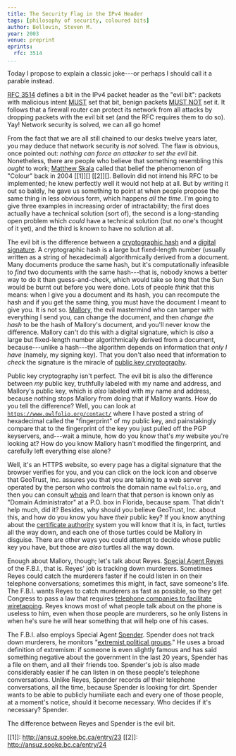 ```yaml
---
title: The Security Flag in the IPv4 Header
tags: [philosophy of security, coloured bits]
author: Bellovin, Steven M.
year: 2003
venue: preprint
eprints:
  rfc: 3514
...
```


Today I propose to explain a classic joke---or perhaps I should call
it a parable instead.

[RFC 3514][] defines a bit in the IPv4 packet header as the "evil
bit": packets with malicious intent [MUST][] set that bit, benign
packets [MUST NOT][] set it.  It follows that a firewall router can
protect its network from all attacks by dropping packets with the evil
bit set (and the RFC requires them to do so).  Yay!  Network security
is solved, we can all go home!

From the fact that we are all still chained to our desks twelve years
later, you may deduce that network security is *not* solved.  The flaw
is obvious, once pointed out: *nothing can force an attacker to set
the evil bit*.  Nonetheless, there are people who believe that
something resembling this *ought* to work; [Matthew Skala][] called
that belief the phenomenon of "Colour" back in 2004 [[1]][] [[2]][].
Bellovin did not intend his RFC to be implemented; he knew perfectly
well it would not help at all.  But by writing it out so baldly, he
gave us something to point at when people propose the same thing in
less obvious form, which happens *all the time*.  I'm going to give
three examples in increasing order of intractability; the first does
actually have a technical solution (sort of), the second is a
long-standing open problem which *could* have a technical solution
(but no one's thought of it yet), and the third is known to have no
solution at all.

The evil bit is the difference between a [cryptographic hash][] and a
[digital signature][].  A cryptographic hash is a large but
fixed-length number (usually written as a string of hexadecimal)
algorithmically derived from a document.  Many documents produce the
same hash, but it's computationally infeasible to *find* two documents
with the same hash---that is, nobody knows a better way to do it than
guess-and-check, which would take so long that the Sun would be burnt
out before you were done.  Lots of people *think* that this means:
when I give you a document and its hash, you can recompute the hash
and if you get the same thing, you must have the document I meant to
give you.  It is not so.  [Mallory][], the evil mastermind who can
tamper with everything I send you, can change the document, and then
*change the hash* to be the hash of Mallory's document, and you'll
never know the difference.  Mallory can't do this with a digital
signature, which is *also* a large but fixed-length number
algorithmically derived from a document, because---unlike a hash---the
algorithm depends on information that *only I have* (namely, my
signing key).  That you don't also need that information to *check*
the signature is the miracle of [public key cryptography][].

Public key cryptography isn't perfect.  The evil bit is also the
difference between *my* public key, truthfully labeled with my name
and address, and Mallory's public key, which is *also* labeled with my
name and address, because nothing stops Mallory from doing that if
Mallory wants.  How do you tell the difference?  Well, you can look at
[`https://www.owlfolio.org/contact/`](https://www.owlfolio.org/contact/)
where I have posted a string of hexadecimal called the "fingerprint"
of my public key, and painstakingly compare that to the fingerprint of
the key you just pulled off the PGP keyservers, and---wait a minute,
how do you know that's *my* website you're looking at?  How do you
know Mallory hasn't modified the fingerprint, and carefully left
everything else alone?

Well, it's an HTTPS website, so every page has a digital signature
that the browser verifies for you, and you can click on the lock icon
and observe that GeoTrust, Inc. assures you that you are talking to a
web server operated by the person who controls the domain name
`owlfolio.org`, and then you can consult [whois][] and learn that that
person is known only as "Domain Administrator" at a P.O. box in
Florida, because spam.  That didn't help much, did it?  Besides, why
should you believe GeoTrust, Inc. about this, and how do you know you
have *their* public key?  If you know anything about the
[certificate authority][] system you will know that it is, in fact,
turtles all the way down, and each one of those turtles could be
Mallory in disguise.  There are other ways you could attempt to decide
whose public key you have, but those are *also* turtles all the way
down.

Enough about Mallory, though; let's talk about Reyes.
[Special Agent Reyes][] of the F.B.I., that is.  Reyes' job is
tracking down murderers.  Sometimes Reyes could catch the murderers
faster if he could listen in on their telephone conversations;
sometimes this might, in fact, save someone's life.  The F.B.I. wants
Reyes to catch murderers as fast as possible, so they get Congress
to pass a law that requires
[telephone companies to facilitate wiretapping][CALEA].  Reyes knows
most of what people talk about on the phone is useless to him, even
when those people are murderers, so he only listens in when he's sure
he will hear something that will help one of his cases.

The F.B.I. also employs Special Agent [Spender][].  Spender does not
track down murderers, he monitors
"[extremist political groups][COINTELPRO]." He uses a broad definition
of extremism: if someone is even slightly famous and has said
something negative about the government in the last 20 years, Spender
has a file on them, and all their friends too.  Spender's job is also
made considerably easier if he can listen in on these people's
telephone conversations.  Unlike Reyes, Spender records *all* their
telephone conversations, all the time, because Spender is looking for
dirt.  Spender wants to be able to publicly humiliate each and every
one of those people, at a moment's notice, should it become necessary.
Who decides if it's necessary?  Spender.

The difference between Reyes and Spender is the evil bit.

[RFC 3514]: https://tools.ietf.org/html/rfc3514
[MUST]: https://tools.ietf.org/html/rfc2119
[MUST NOT]: https://tools.ietf.org/html/rfc2119
[cryptographic hash]: https://en.wikipedia.org/wiki/Cryptographic_hash_function
[digital signature]: https://en.wikipedia.org/wiki/Digital_signature
[Mallory]: https://en.wikipedia.org/wiki/Man-in-the-middle_attack
[public key cryptography]: https://en.wikipedia.org/wiki/Public-key_cryptography
[whois]: https://en.wikipedia.org/wiki/Whois
[certificate authority]: https://en.wikipedia.org/wiki/Certificate_authority
[Special Agent Reyes]: http://shadowunit.org/
[CALEA]: https://en.wikipedia.org/wiki/Communications_Assistance_for_Law_Enforcement_Act
[Spender]: https://en.wikipedia.org/wiki/The_Smoking_Man
[COINTELPRO]: https://en.wikipedia.org/wiki/COINTELPRO
[Matthew Skala]: http://ansuz.sooke.bc.ca/
[[1]]: http://ansuz.sooke.bc.ca/entry/23
[[2]]: http://ansuz.sooke.bc.ca/entry/24
